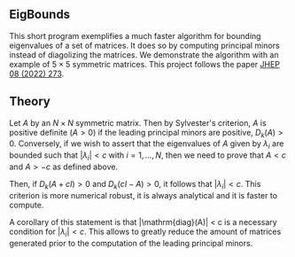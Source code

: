 ## EigBounds

This short program exemplifies a much faster algorithm for bounding eigenvalues of a set of matrices. It does so by computing principal minors instead of diagolizing the matrices.
We demonstrate the algorithm with an example of $5 \times 5$ symmetric matrices. This project follows the paper [JHEP 08 (2022) 273](https://link.springer.com/article/10.1007/JHEP08(2022)273).

## Theory

Let $A$ by an $N \times N$ symmetric matrix. Then by Sylvester's criterion, $A$ is positive definite ($A > 0$) if the leading principal minors are positive, $D_k(A) > 0$. Conversely, if we wish to assert that the eigenvalues of $A$ given by $\lambda_i$ are bounded such that $|\lambda_i| < c$ with $i = 1, \ldots, N$, then we need to prove that $A < c$ and $A > -c$ as defined above.

Then, if $D_k(A + cI) > 0$ and $D_k(cI - A) > 0$, it follows that $|\lambda_i| < c$. This criterion is more numerical robust, it is always analytical and it is faster to compute. 

A corollary of this statement is that |\mathrm{diag}(A)| < c is a necessary condition for $|\lambda_i| < c$. This allows to greatly reduce the amount of matrices generated prior to the computation of the leading principal minors.
